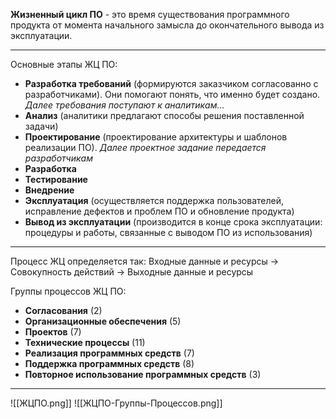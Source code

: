 **Жизненный цикл ПО** - это время существования программного продукта от момента начального замысла до окончательного вывода из эксплуатации.

---

Основные этапы ЖЦ ПО:
* **Разработка требований** (формируются заказчиком согласованно с разработчиками). Они помогают понять, что именно будет создано. *Далее требования поступают к аналитикам...*
* **Анализ** (аналитики предлагают способы решения поставленной задачи)
* **Проектирование** (проектирование архитектуры и шаблонов реализации ПО). *Далее проектное задание передается разработчикам*
* **Разработка**
* **Тестирование**
* **Внедрение**
* **Эксплуатация** (осуществляется поддержка пользователей, исправление дефектов и проблем ПО и обновление продукта)
* **Вывод из эксплуатации** (производится в конце срока эксплуатации: процедуры и работы, связанные с выводом ПО из использования)

---

Процесс ЖЦ определяется так:
Входные данные и ресурсы -> Совокупность действий -> Выходные данные и ресурсы

Группы процессов ЖЦ ПО:
* **Согласования** (2)
* **Организационные обеспечения** (5)
* **Проектов** (7)
* **Технические процессы** (11)
* **Реализация программных средств** (7)
* **Поддержка программных средств** (8)
* **Повторное использование программных средств** (3)

---

![[ЖЦПО.png]]
![[ЖЦПО-Группы-Процессов.png]]